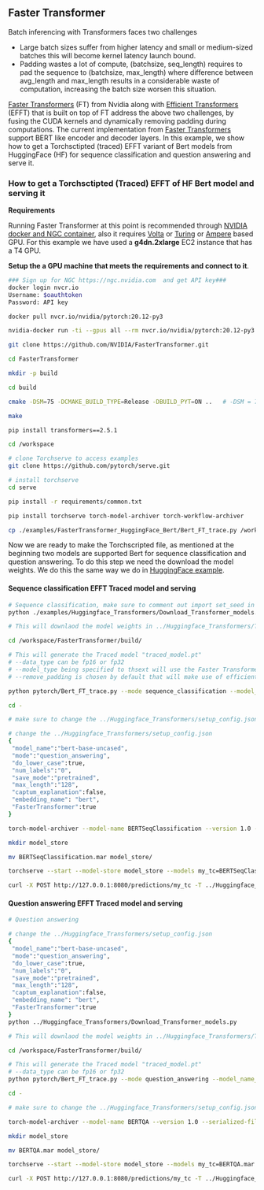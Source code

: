 ## Faster Transformer 

Batch inferencing with Transformers faces two challenges

- Large batch sizes suffer from higher latency and small or medium-sized batches this will become kernel latency launch bound. 
- Padding wastes a lot of compute, (batchsize, seq_length) requires to pad the sequence to (batchsize, max_length) where difference between avg_length and max_length results in a considerable waste of computation, increasing the batch size worsen this situation.

[Faster Transformers](https://github.com/NVIDIA/FasterTransformer/blob/main/sample/pytorch/run_glue.py) (FT) from Nvidia along with [Efficient Transformers](https://github.com/bytedance/effective_transformer) (EFFT) that is built on top of FT address the above two challenges, by fusing the CUDA kernels and dynamically removing padding during computations. The current implementation from [Faster Transformers](https://github.com/NVIDIA/FasterTransformer/blob/main/sample/pytorch/run_glue.py) support BERT like encoder and decoder layers. In this example, we show how to get a Torchsctipted (traced) EFFT variant of Bert models from HuggingFace (HF) for sequence classification and question answering and serve it.


### How to get a Torchsctipted (Traced) EFFT of HF Bert model and serving it

**Requirements** 

Running Faster Transformer at this point is recommended through [NVIDIA docker and NGC container](https://github.com/NVIDIA/FasterTransformer#requirements), also it requires [Volta](https://www.nvidia.com/en-us/data-center/volta-gpu-architecture/) or [Turing](https://www.nvidia.com/en-us/geforce/turing/) or [Ampere](https://www.nvidia.com/en-us/data-center/nvidia-ampere-gpu-architecture/) based GPU. For this example we have used a **g4dn.2xlarge** EC2 instance that has a T4 GPU.

**Setup the a GPU machine that meets the requirements and connect to it**.

```bash
### Sign up for NGC https://ngc.nvidia.com  and get API key###
docker login nvcr.io
Username: $oauthtoken
Password: API key

docker pull nvcr.io/nvidia/pytorch:20.12-py3

nvidia-docker run -ti --gpus all --rm nvcr.io/nvidia/pytorch:20.12-py3 bash

git clone https://github.com/NVIDIA/FasterTransformer.git

cd FasterTransformer

mkdir -p build

cd build

cmake -DSM=75 -DCMAKE_BUILD_TYPE=Release -DBUILD_PYT=ON ..   # -DSM = 70 for V100 gpu ------- 60 (P40) or 61 (P4) or 70 (V100) or 75(T4) or 80 (A100), 

make 

pip install transformers==2.5.1

cd /workspace

# clone Torchserve to access examples
git clone https://github.com/pytorch/serve.git

# install torchserve 
cd serve 

pip install -r requirements/common.txt

pip install torchserve torch-model-archiver torch-workflow-archiver

cp ./examples/FasterTransformer_HuggingFace_Bert/Bert_FT_trace.py /workspace/FasterTransformer/build/pytorch


```

Now we are ready to make the Torchscripted file, as mentioned at the beginning two models are supported Bert for sequence classification and question answering. To do this step we need the download the model weights. We do this the same way we do in [HuggingFace example](https://github.com/pytorch/serve/tree/master/examples/Huggingface_Transformers).

#### Sequence classification EFFT Traced model and serving

```bash
# Sequence classification, make sure to comment out import set_seed in Download_Transformer_models.py as its not supported in Transformers=2.5.1
python ./examples/Huggingface_Transformers/Download_Transformer_models.py

# This will downlaod the model weights in ../Huggingface_Transformers/Transfomer_model directory

cd /workspace/FasterTransformer/build/

# This will generate the Traced model "traced_model.pt"
# --data_type can be fp16 or fp32
# --model_type being specified to thsext will use the Faster Transformer fusions
# --remove_padding is chosen by default that will make use of efficient padding along with Faster Trasnformer

python pytorch/Bert_FT_trace.py --mode sequence_classification --model_name_or_path /workspace/serve/Transformer_model --tokenizer_name "bert-base-uncased" --batch_size 1 --data_type fp16 --model_type thsext

cd - 

# make sure to change the ../Huggingface_Transformers/setup_config.json "save_mode":"torchscript" and "FasterTransformer":true

# change the ../Huggingface_Transformers/setup_config.json
{
 "model_name":"bert-base-uncased",
 "mode":"question_answering",
 "do_lower_case":true,
 "num_labels":"0",
 "save_mode":"pretrained",
 "max_length":"128",
 "captum_explanation":false,
 "embedding_name": "bert",
 "FasterTransformer":true
}

torch-model-archiver --model-name BERTSeqClassification --version 1.0 --serialized-file /workspace/FasterTransformer/build/traced_model.pt --handler ../Huggingface_Transformers/Transformer_handler_generalized.py --extra-files "../Huggingface_Transformers/setup_config.json,../Huggingface_Transformers/Seq_classification_artifacts/index_to_name.json,/workspace/FasterTransformer/build/lib/libpyt_fastertransformer.so"

mkdir model_store

mv BERTSeqClassification.mar model_store/

torchserve --start --model-store model_store --models my_tc=BERTSeqClassification.mar --ncs

curl -X POST http://127.0.0.1:8080/predictions/my_tc -T ../Huggingface_Transformers/Seq_classification_artifacts/sample_text_captum_input.txt

```

#### Question answering EFFT Traced model and serving

```bash
# Question answering

# change the ../Huggingface_Transformers/setup_config.json
{
 "model_name":"bert-base-uncased",
 "mode":"question_answering",
 "do_lower_case":true,
 "num_labels":"0",
 "save_mode":"pretrained",
 "max_length":"128",
 "captum_explanation":false,
 "embedding_name": "bert",
 "FasterTransformer":true
}
python ../Huggingface_Transformers/Download_Transformer_models.py

# This will downlaod the model weights in ../Huggingface_Transformers/Transfomer_model directory

cd /workspace/FasterTransformer/build/

# This will generate the Traced model "traced_model.pt"
# --data_type can be fp16 or fp32
python pytorch/Bert_FT_trace.py --mode question_answering --model_name_or_path "/workspace/serve/Transformer_model" --tokenizer_name "bert-base-uncased" --batch_size 1 --data_type fp16 --model_type thsext

cd - 

# make sure to change the ../Huggingface_Transformers/setup_config.json "save_mode":"torchscript"

torch-model-archiver --model-name BERTQA --version 1.0 --serialized-file /workspace/FasterTransformer/build/traced_model.pt --handler ../Huggingface_Transformers/Transformer_handler_generalized.py --extra-files "./examples/Huggingface_Transformers/setup_config.json,/workspace/FasterTransformer/build/lib/libpyt_fastertransformer.so"

mkdir model_store

mv BERTQA.mar model_store/

torchserve --start --model-store model_store --models my_tc=BERTQA.mar --ncs

curl -X POST http://127.0.0.1:8080/predictions/my_tc -T ../Huggingface_Transformers/QA_artifacts/sample_text_captum_input.txt

```

#### 